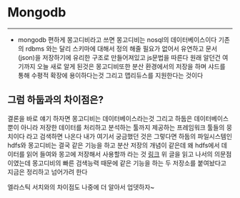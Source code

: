 # Mongodb 

----

* mongodb
  편하게 몽고디비라고 쓰면 몽고디비는 nosql의 데이터베이스이다
  기존의 rdbms 와는 달리 스키마에 대해서 정의 해줄 필요가 없어서 유연하고 
  문서(json)을 저장하기에 유리한 구조로 만들어져있고 js문법을 따른다 
  원래 알던건  여기까지 오늘 새로 알게 된것은 몽고디비또한 분산 환경에서의 저장을 하며
  샤드를 통해 수평적 확장에 용이하다는것 그리고 맵리듀스를 지원한다는 것이다 
  
 ## 그럼 하둡과의 차이점은?
 
 결론을 바로 얘기 하자면 몽고디비는 데이터베이스라는것 그리고 하둡은 데이터베이스 뿐이 아니라 
 저장한 데이터를 처리하고 분석하는 툴까지 제공하는 프레임워크 툴들의 뭉치이다
 라고  검색하면  나온다 내가 여기서 궁금했던 것은 그렇다면 하둡의 파일시스템인 hdfs와 몽고디비는 
 결국 같은 기능을 하고 분산 저장의 개념이 같은데 왜 hdfs에서 데이터를 읽어 들여와 몽고에 저장해서 
 사용할까 라는 것 
 [링크](https://d2.naver.com/helloworld/1016)
 위 글을 읽고 나서의 의문점이였는데 몽고디비의 빠른 검색능력 때문에 같은 기능을 하는 두 저장소를 
 붙여놨다고  지금은 정리하고 넘어가려 한다 
 
 엘라스틱 서치와의 차이점도 나중에 더 알아서 업뎃하자~
  
